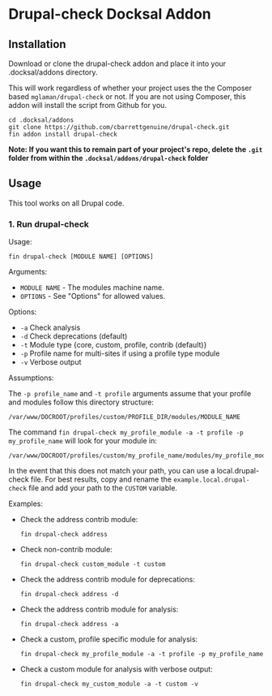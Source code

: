 # Drupal-check Docksal Addon

## Installation

Download or clone the drupal-check addon and place it into your .docksal/addons directory.

This will work regardless of whether your project uses the the Composer based `mglaman/drupal-check` or not.  If you are not using Composer, this addon will install the script from Github for you.

```shell
cd .docksal/addons
git clone https://github.com/cbarrettgenuine/drupal-check.git
fin addon install drupal-check
```

__Note: If you want this to remain part of your project's repo, delete the `.git` folder from within the `.docksal/addons/drupal-check` folder__

## Usage

This tool works on all Drupal code.

### 1. Run drupal-check

Usage:

  ```shell
  fin drupal-check [MODULE NAME] [OPTIONS]
  ```

Arguments:

* `MODULE NAME` - The modules machine name.
* `OPTIONS` - See "Options" for allowed values.

Options:

* `-a` Check analysis
* `-d` Check deprecations (default)
* `-t` Module type {core, custom, profile, contrib (default)}
* `-p` Profile name for multi-sites if using a profile type module
* `-v` Verbose output

Assumptions:

The `-p profile_name` and `-t profile` arguments assume that your profile and modules follow this directory structure:
```
/var/www/DOCROOT/profiles/custom/PROFILE_DIR/modules/MODULE_NAME
```
The command `fin drupal-check my_profile_module -a -t profile -p my_profile_name` will look for your module in:
```
/var/www/DOCROOT/profiles/custom/my_profile_name/modules/my_profile_module
```

In the event that this does not match your path, you can use a local.drupal-check file. For best results, copy and rename the `example.local.drupal-check` file and add your path to the `CUSTOM` variable.

Examples:

* Check the address contrib module:

  ```shell
  fin drupal-check address
  ```

* Check non-contrib module:

  ```shell
  fin drupal-check custom_module -t custom
  ```

* Check the address contrib module for deprecations:

  ```shell
  fin drupal-check address -d
  ```

* Check the address contrib module for analysis:

  ```shell
  fin drupal-check address -a
  ```

* Check a custom, profile specific module for analysis:

  ```shell
  fin drupal-check my_profile_module -a -t profile -p my_profile_name
  ```

* Check a custom module for analysis with verbose output:

  ```shell
  fin drupal-check my_custom_module -a -t custom -v
  ```
